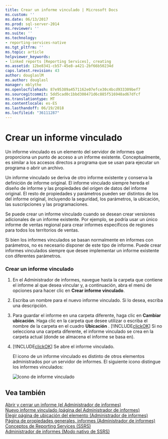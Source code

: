 ```yaml
---
title: Crear un informe vinculado | Microsoft Docs
ms.custom: ''
ms.date: 06/13/2017
ms.prod: sql-server-2014
ms.reviewer: ''
ms.suite: ''
ms.technology:
- reporting-services-native
ms.tgt_pltfrm: ''
ms.topic: article
helpviewer_keywords:
- linked reports [Reporting Services], creating
ms.assetid: 12be8341-cb57-45e8-a421-2bf66b50234d
caps.latest.revision: 43
author: douglaslM
ms.author: douglasl
manager: mblythe
ms.openlocfilehash: 87e95389a4571162e07efce30c4bcd933309bef7
ms.sourcegitcommit: 5dd5cad0c1bbd308471d6c885f516948ad67dfcf
ms.translationtype: MT
ms.contentlocale: es-ES
ms.lasthandoff: 06/19/2018
ms.locfileid: "36111287"
---
```

# <a name="create-a-linked-report"></a>Crear un informe vinculado
  Un informe vinculado es un elemento del servidor de informes que proporciona un punto de acceso a un informe existente. Conceptualmente, es similar a los accesos directos a programa que se usan para ejecutar un programa o abrir un archivo.  
  
 Un informe vinculado se deriva de otro informe existente y conserva la definición de informe original. El informe vinculado siempre hereda el diseño de informe y las propiedades del origen de datos del informe original. El resto de propiedades y parámetros pueden ser distintos de los del informe original, incluyendo la seguridad, los parámetros, la ubicación, las suscripciones y las programaciones.  
  
 Se puede crear un informe vinculado cuando se desean crear versiones adicionales de un informe existente. Por ejemplo, se podría usar un único informe de ventas regional para crear informes específicos de regiones para todos los territorios de ventas.  
  
 Si bien los informes vinculados se basan normalmente en informes con parámetros, no es necesario disponer de este tipo de informe. Puede crear informes vinculados siempre que desee implementar un informe existente con diferentes parámetros.  
  
### <a name="to-create-a-linked-report"></a>Crear un informe vinculado  
  
1.  En el Administrador de informes, navegue hasta la carpeta que contiene el informe al que desea vincular y, a continuación, abra el menú de opciones para hacer clic en **Crear informe vinculado**.  
  
2.  Escriba un nombre para el nuevo informe vinculado. Si lo desea, escriba una descripción.  
  
3.  Para guardar el informe en una carpeta diferente, haga clic en **Cambiar ubicación**. Haga clic en la carpeta que desee utilizar o escriba el nombre de la carpeta en el cuadro **Ubicación** . [!INCLUDE[clickOK](../../../includes/clickok-md.md)] Si no selecciona una carpeta diferente, el informe vinculado se crea en la carpeta actual (donde se almacena el informe se basa en).  
  
4.  [!INCLUDE[clickOK](../../../includes/clickok-md.md)] Se abre el informe vinculado.  
  
     El icono de un informe vinculado es distinto de otros elementos administrados por un servidor de informes. El siguiente icono distingue los informes vinculados:  
  
     ![Icono de informe vinculado](../media/hlp-16linked.gif "Icono de informe vinculado")  
  
## <a name="see-also"></a>Vea también  
 [Abrir y cerrar un informe &#40;el Administrador de informes&#41;](../reports/open-and-close-a-report-report-manager.md)   
 [Nuevo informe vinculado &#40;página del Administrador de informes&#41;](../new-linked-report-page-report-manager.md)   
 [Elegir página de ubicación del elemento &#40;Administrador de informes&#41;](../choose-item-location-page-report-manager.md)   
 [Página de propiedades generales, informes &#40;Administrador de informes&#41;](../general-properties-page-reports-report-manager.md)   
 [Conceptos de Reporting Services &#40;SSRS&#41;](../reporting-services-concepts-ssrs.md)   
 [Administrador de informes &#40;Modo nativo de SSRS&#41;](../report-manager-ssrs-native-mode.md)  
  
  